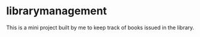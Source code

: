 # librarymanagement
This is a mini project built by me to keep track of books issued in the library.
